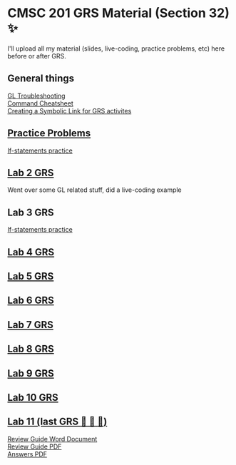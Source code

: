 # CMSC 201 GRS Material (Section 32) :sparkles:
I'll upload all my material (slides, live-coding, practice problems, etc) here before or after GRS.  

## General things
[GL Troubleshooting](https://github.com/agathaturya/cmsc_201_grs/blob/master/lab2/gl_troubleshooting.md)  
[Command Cheatsheet](https://github.com/agathaturya/cmsc_201_grs/blob/master/lab2/terminal_cheatsheet.md)  
[Creating a Symbolic Link for GRS activites](https://github.com/agathaturya/cmsc_201_grs/blob/master/symbolic_link/symbolic_link.md)


## [Practice Problems](https://github.com/agathaturya/cmsc_201_grs/blob/master/practice)
[If-statements practice](https://github.com/agathaturya/cmsc_201_grs/blob/master/practice/output_practice.md)

## [Lab 2 GRS](https://github.com/agathaturya/cmsc_201_grs/tree/master/lab2)
Went over some GL related stuff, did a live-coding example  

## Lab 3 GRS
[If-statements practice](https://github.com/agathaturya/cmsc_201_grs/blob/master/practice/output_practice.md)

## [Lab 4 GRS](https://github.com/agathaturya/cmsc_201_grs/tree/master/lab4)

## [Lab 5 GRS](https://github.com/agathaturya/cmsc_201_grs/tree/master/lab5)

## [Lab 6 GRS](https://github.com/agathaturya/cmsc_201_grs/tree/master/lab6)

## [Lab 7 GRS](https://github.com/agathaturya/cmsc_201_grs/tree/master/lab7)  

## [Lab 8 GRS](https://github.com/agathaturya/cmsc_201_grs/tree/master/lab8)  

## [Lab 9 GRS](https://github.com/agathaturya/cmsc_201_grs/tree/master/lab9)

## [Lab 10 GRS](https://github.com/agathaturya/cmsc_201_grs/tree/master/lab10/)

## [Lab 11 (last GRS :tada: :balloon: :champagne:)](https://github.com/agathaturya/cmsc_201_grs/blob/master/lab11/finals_resources.md)
[Review Guide Word Document](https://github.com/agathaturya/cmsc_201_grs/blob/master/lab11/review_guide.docx)  
[Review Guide PDF](https://github.com/agathaturya/cmsc_201_grs/blob/master/lab11/review_guide.pdf)  
[Answers PDF](https://github.com/agathaturya/cmsc_201_grs/blob/master/lab11/CMSC%20201_Worksheet2%20_Final_Answers.pdf)


